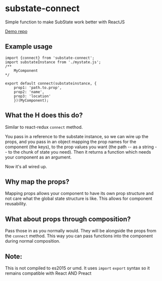 # substate-connect
Simple function to make SubState work better with ReactJS

[Demo repo](https://github.com/tamb/substate-demo)

## Example usage
```
import {connect} from 'substate-connect';
import substateInstance from './mystate.js';
/**
    MyComponent
*/

export default connect(substateinstance, {
    prop1: 'path.to.prop',
    prop2: 'name',
    prop3: 'location' 
    })(MyComponent);
```

## What the H does this do?
Similar to react-redux `connect` method.

You pass in a reference to the substate instance, so we can wire up the props, and you pass in an object mapping the prop names for the component (the keys), to the prop values you want (the path -- as a string -- to the chunk of state you need).  Then it returns a function which needs your component as an argument.  

Now it's all wired up.

## Why map the props?
Mapping props allows your component to have its own prop structure and not care what the global state structure is like. This allows for component reusability. 

## What about props through composition?
Pass those in as you normally would.  They will be alongside the props from the `connect` method.  This way you can pass functions into the component during normal composition. 

## Note:
This is not compiled to es2015 or umd.  It uses `import` `export` syntax so it remains compatible with React AND Preact
